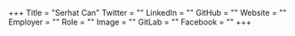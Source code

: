 +++
Title = "Serhat Can"
Twitter = ""
LinkedIn = ""
GitHub = ""
Website = ""
Employer = ""
Role = ""
Image = ""
GitLab = ""
Facebook = ""
+++
